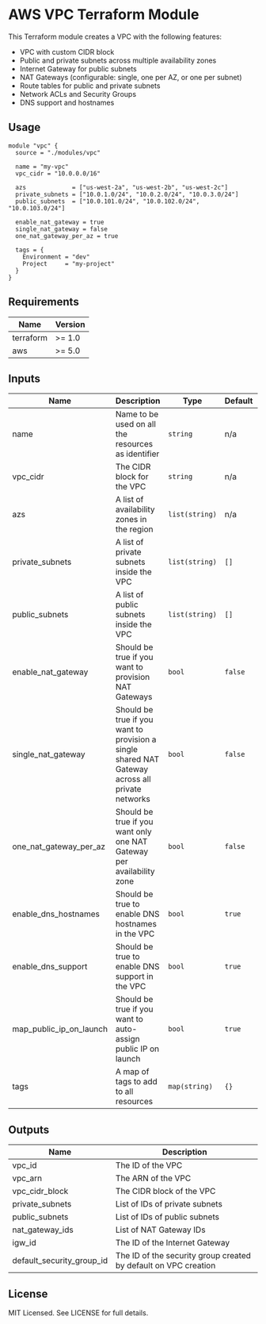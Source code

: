 # AWS VPC Terraform Module

This Terraform module creates a VPC with the following features:

- VPC with custom CIDR block
- Public and private subnets across multiple availability zones
- Internet Gateway for public subnets
- NAT Gateways (configurable: single, one per AZ, or one per subnet)
- Route tables for public and private subnets
- Network ACLs and Security Groups
- DNS support and hostnames

## Usage

```hcl
module "vpc" {
  source = "./modules/vpc"

  name = "my-vpc"
  vpc_cidr = "10.0.0.0/16"

  azs             = ["us-west-2a", "us-west-2b", "us-west-2c"]
  private_subnets = ["10.0.1.0/24", "10.0.2.0/24", "10.0.3.0/24"]
  public_subnets  = ["10.0.101.0/24", "10.0.102.0/24", "10.0.103.0/24"]

  enable_nat_gateway = true
  single_nat_gateway = false
  one_nat_gateway_per_az = true

  tags = {
    Environment = "dev"
    Project     = "my-project"
  }
}
```

## Requirements

| Name | Version |
|------|----------|
| terraform | >= 1.0 |
| aws | >= 5.0 |

## Inputs

| Name | Description | Type | Default | Required |
|------|-------------|------|---------|:--------:|
| name | Name to be used on all the resources as identifier | `string` | n/a | yes |
| vpc_cidr | The CIDR block for the VPC | `string` | n/a | yes |
| azs | A list of availability zones in the region | `list(string)` | n/a | yes |
| private_subnets | A list of private subnets inside the VPC | `list(string)` | `[]` | no |
| public_subnets | A list of public subnets inside the VPC | `list(string)` | `[]` | no |
| enable_nat_gateway | Should be true if you want to provision NAT Gateways | `bool` | `false` | no |
| single_nat_gateway | Should be true if you want to provision a single shared NAT Gateway across all private networks | `bool` | `false` | no |
| one_nat_gateway_per_az | Should be true if you want only one NAT Gateway per availability zone | `bool` | `false` | no |
| enable_dns_hostnames | Should be true to enable DNS hostnames in the VPC | `bool` | `true` | no |
| enable_dns_support | Should be true to enable DNS support in the VPC | `bool` | `true` | no |
| map_public_ip_on_launch | Should be true if you want to auto-assign public IP on launch | `bool` | `true` | no |
| tags | A map of tags to add to all resources | `map(string)` | `{}` | no |

## Outputs

| Name | Description |
|------|-------------|
| vpc_id | The ID of the VPC |
| vpc_arn | The ARN of the VPC |
| vpc_cidr_block | The CIDR block of the VPC |
| private_subnets | List of IDs of private subnets |
| public_subnets | List of IDs of public subnets |
| nat_gateway_ids | List of NAT Gateway IDs |
| igw_id | The ID of the Internet Gateway |
| default_security_group_id | The ID of the security group created by default on VPC creation |

## License

MIT Licensed. See LICENSE for full details.